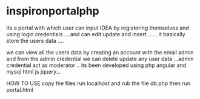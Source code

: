 # inspironportalphp
Its a portal with which user can input IDEA by registering themselves and using login credentials ....and  can edit update and insert ......
it basically store the users data .... 

we can view all the users data by creating an account with the email admin  and from the admin credential we can delete update any user data ...admin credential act as moderator ..
its been developed using php angular and mysql html  js jquery...


HOW TO USE 
copy the files  run localhost and rub the file db.php 
then run portal.html 
